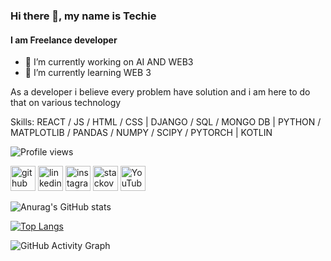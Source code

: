 
### Hi there 👋, my name is Techie
#### I am Freelance developer


- 🔭 I’m currently working on AI AND WEB3  
- 🌱 I’m currently learning WEB 3  

As a developer i believe every problem have solution and i am here to do that on various technology 

Skills: REACT / JS / HTML / CSS | DJANGO / SQL / MONGO DB | PYTHON / MATPLOTLIB / PANDAS / NUMPY / SCIPY / PYTORCH | KOTLIN 


  

![Profile views](https://gpvc.arturio.dev/techiehkr)  

[<img src='https://cdn.jsdelivr.net/npm/simple-icons@3.0.1/icons/github.svg' alt='github' height='40'>](https://github.com/techiehkr)  [<img src='https://cdn.jsdelivr.net/npm/simple-icons@3.0.1/icons/linkedin.svg' alt='linkedin' height='40'>](https://www.linkedin.com/in//sudarshan-k-588717186/)  [<img src='https://cdn.jsdelivr.net/npm/simple-icons@3.0.1/icons/instagram.svg' alt='instagram' height='40'>](https://www.instagram.com/t.e.c.h.i.e/)  [<img src='https://cdn.jsdelivr.net/npm/simple-icons@3.0.1/icons/stackoverflow.svg' alt='stackoverflow' height='40'>](https://stackoverflow.com/users/10595033)  [<img src='https://cdn.jsdelivr.net/npm/simple-icons@3.0.1/icons/youtube.svg' alt='YouTube' height='40'>](https://www.youtube.com/channel/UCwQe0I1bUj2oqDQILVJGE6g/featured)  



![Anurag's GitHub stats](https://github-readme-stats.vercel.app/api?username=techiehkr&theme=radical&show_icons=true)

[![Top Langs](https://github-readme-stats.vercel.app/api/top-langs/?username=techiehkr)](https://github.com/anuraghazra/github-readme-stats)



![GitHub Activity Graph](https://activity-graph.herokuapp.com/graph?username=techiehkr)  


